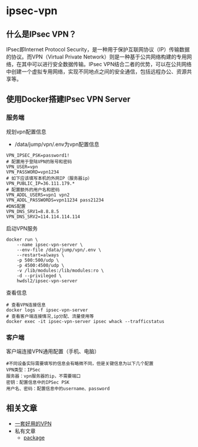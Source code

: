
# ipsec-vpn

## 什么是IPsec VPN？

IPsec即Internet Protocol Security，是一种用于保护互联网协议（IP）传输数据的协议。而VPN（Virtual Private Network）则是一种基于公共网络构建的专用网络，在其中可以进行安全数据传输。IPsec VPN结合二者的优势，可以在公共网络中创建一个虚拟专用网络，实现不同地点之间的安全通信，包括远程办公、资源共享等。

## 使用Docker搭建IPsec VPN Server

### 服务端

规划vpn配置信息

- /data/jump/vpn/.env为vpn配置信息

```shell
VPN_IPSEC_PSK=password1!
# 配置用于登陆VPN的账号和密码
VPN_USER=vpn
VPN_PASSWORD=vpn1234
# 如下应该填写本机的外网IP（服务器ip）
VPN_PUBLIC_IP=36.111.179.*
# 配置额外的用户名和密码
VPN_ADDL_USERS=vpn1 vpn2
VPN_ADDL_PASSWORDS=vpn11234 pass21234
#DNS配置
VPN_DNS_SRV1=8.8.8.5
VPN_DNS_SRV2=114.114.114.114
```

启动VPN服务

```shell
docker run \ 
    --name ipsec-vpn-server \
    --env-file /data/jump/vpn/.env \ 
    --restart=always \
    -p 500:500/udp \
    -p 4500:4500/udp \
    -v /lib/modules:/lib/modules:ro \
    -d --privileged \
    hwdsl2/ipsec-vpn-server
```

查看信息

```shell
# 查看VPN连接信息
docker logs -f ipsec-vpn-server
# 查看客户端连接情况,ip分配、流量使用等
docker exec -it ipsec-vpn-server ipsec whack --trafficstatus
```

### 客户端

客户端连接VPN通用配置（手机、电脑）

```shell
#不同设备实际需要填写的信息会有略微不同，但是关键信息为以下几个配置
VPN类型：IPSec
服务器：vpn服务器的ip，不需要端口
密钥：配置信息中的IPSec PSK
用户名、密码：配置信息中的username、password
```

## 相关文章

- [一套好用的VPN](https://mp.weixin.qq.com/s/iKOaRoSwbA5Nz667uk-jRA)
- 私有文章
  - [package](https://gitee.com/LFa/doc/raw/master/me/records/soft/vpn/openVPN/pakage/doc.md)
  
